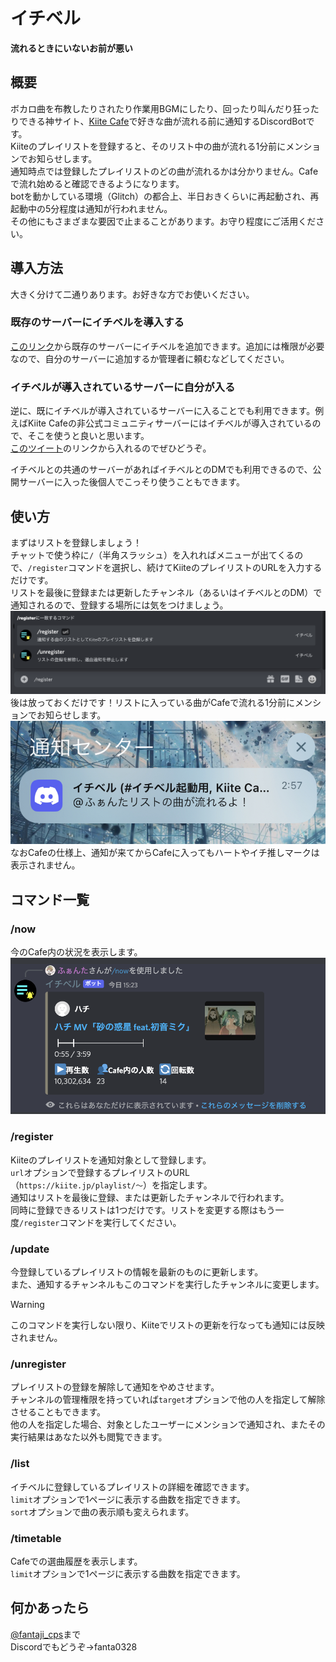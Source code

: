 # イチベル
**流れるときにいないお前が悪い**
## 概要
ボカロ曲を布教したりされたり作業用BGMにしたり、回ったり叫んだり狂ったりできる神サイト、[Kiite Cafe](https://cafe.kiite.jp)で好きな曲が流れる前に通知するDiscordBotです。  
Kiiteのプレイリストを登録すると、そのリスト中の曲が流れる1分前にメンションでお知らせします。  
通知時点では登録したプレイリストのどの曲が流れるかは分かりません。Cafeで流れ始めると確認できるようになります。  
botを動かしている環境（Glitch）の都合上、半日おきくらいに再起動され、再起動中の5分程度は通知が行われません。  
その他にもさまざまな要因で止まることがあります。お守り程度にご活用ください。  

## 導入方法
大きく分けて二通りあります。お好きな方でお使いください。

### 既存のサーバーにイチベルを導入する
[このリンク](https://discord.com/api/oauth2/authorize?client_id=932282973997375488&permissions=0&scope=applications.commands%20bot)から既存のサーバーにイチベルを追加できます。追加には権限が必要なので、自分のサーバーに追加するか管理者に頼むなどしてください。  

### イチベルが導入されているサーバーに自分が入る
逆に、既にイチベルが導入されているサーバーに入ることでも利用できます。例えばKiite Cafeの非公式コミュニティサーバーにはイチベルが導入されているので、そこを使うと良いと思います。  
[このツイート](https://x.com/giza_miku/status/1591703293025472513)のリンクから入れるのでぜひどうぞ。  

イチベルとの共通のサーバーがあればイチベルとのDMでも利用できるので、公開サーバーに入った後個人でこっそり使うこともできます。

## 使い方
まずはリストを登録しましょう！  
チャットで使う枠に`/`（半角スラッシュ）を入れればメニューが出てくるので、`/register`コマンドを選択し、続けてKiiteのプレイリストのURLを入力するだけです。  
リストを最後に登録または更新したチャンネル（あるいはイチベルとのDM）で通知されるので、登録する場所には気をつけましょう。  
![スラッシュコマンド](images/slashcommand.png)  
後は放っておくだけです！リストに入っている曲がCafeで流れる1分前にメンションでお知らせします。  
![通知](images/sended-notice.png)  
なおCafeの仕様上、通知が来てからCafeに入ってもハートやイチ推しマークは表示されません。  

## コマンド一覧
### /now
今のCafe内の状況を表示します。  
![nowコマンド](images/command-now.png)  

### /register
Kiiteのプレイリストを通知対象として登録します。  
`url`オプションで登録するプレイリストのURL（`https://kiite.jp/playlist/〜`）を指定します。  
通知はリストを最後に登録、または更新したチャンネルで行われます。  
同時に登録できるリストは1つだけです。リストを変更する際はもう一度`/register`コマンドを実行してください。  

### /update
今登録しているプレイリストの情報を最新のものに更新します。  
また、通知するチャンネルもこのコマンドを実行したチャンネルに変更します。  
> [!WARNING]  
> このコマンドを実行しない限り、Kiiteでリストの更新を行なっても通知には反映されません。  

### /unregister
プレイリストの登録を解除して通知をやめさせます。  
チャンネルの管理権限を持っていれば`target`オプションで他の人を指定して解除させることもできます。  
他の人を指定した場合、対象としたユーザーにメンションで通知され、またその実行結果はあなた以外も閲覧できます。  

### /list
イチベルに登録しているプレイリストの詳細を確認できます。  
`limit`オプションで1ページに表示する曲数を指定できます。  
`sort`オプションで曲の表示順も変えられます。  

### /timetable
Cafeでの選曲履歴を表示します。  
`limit`オプションで1ページに表示する曲数を指定できます。  

## 何かあったら
[@fantaji_cps](https://twitter.com/fantaji_cps)まで  
Discordでもどうぞ→fanta0328  
